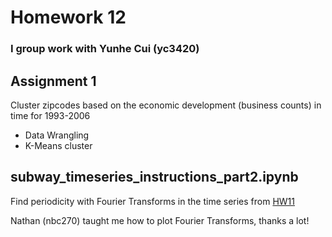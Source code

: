# Homework 12

### I group work with Yunhe Cui (yc3420)

## Assignment 1

Cluster zipcodes based on the economic development (business counts) in time for 1993-2006

 - Data Wrangling 
 - K-Means cluster

## subway_timeseries_instructions_part2.ipynb
Find periodicity with Fourier Transforms in the time series from [HW11](https://github.com/fedhere/PUI2018_mh5172/tree/master/HW11_mh5172)

Nathan (nbc270) taught me how to plot Fourier Transforms, thanks a lot!




